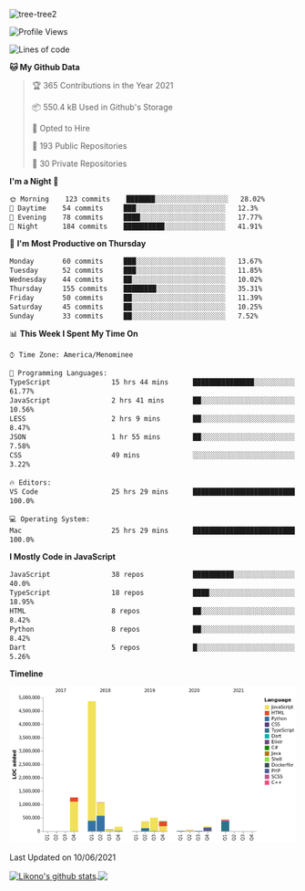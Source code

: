 ![tree-tree2](https://user-images.githubusercontent.com/15727947/99866266-688a6380-2b75-11eb-958b-273006b198d8.jpg)


<!--START_SECTION:waka-->
![Profile Views](http://img.shields.io/badge/Profile%20Views-0-blue)

![Lines of code](https://img.shields.io/badge/From%20Hello%20World%20I%27ve%20Written-9.4%20million%20lines%20of%20code-blue)

**🐱 My Github Data** 

> 🏆 365 Contributions in the Year 2021
 > 
> 📦 550.4 kB Used in Github's Storage 
 > 
> 💼 Opted to Hire
 > 
> 📜 193 Public Repositories 
 > 
> 🔑 30 Private Repositories  
 > 
**I'm a Night 🦉** 

```text
🌞 Morning    123 commits    ███████░░░░░░░░░░░░░░░░░░   28.02% 
🌆 Daytime    54 commits     ███░░░░░░░░░░░░░░░░░░░░░░   12.3% 
🌃 Evening    78 commits     ████░░░░░░░░░░░░░░░░░░░░░   17.77% 
🌙 Night      184 commits    ██████████░░░░░░░░░░░░░░░   41.91%

```
📅 **I'm Most Productive on Thursday** 

```text
Monday       60 commits     ███░░░░░░░░░░░░░░░░░░░░░░   13.67% 
Tuesday      52 commits     ███░░░░░░░░░░░░░░░░░░░░░░   11.85% 
Wednesday    44 commits     ██░░░░░░░░░░░░░░░░░░░░░░░   10.02% 
Thursday     155 commits    ████████░░░░░░░░░░░░░░░░░   35.31% 
Friday       50 commits     ██░░░░░░░░░░░░░░░░░░░░░░░   11.39% 
Saturday     45 commits     ██░░░░░░░░░░░░░░░░░░░░░░░   10.25% 
Sunday       33 commits     ██░░░░░░░░░░░░░░░░░░░░░░░   7.52%

```


📊 **This Week I Spent My Time On** 

```text
⌚︎ Time Zone: America/Menominee

💬 Programming Languages: 
TypeScript               15 hrs 44 mins      ███████████████░░░░░░░░░░   61.77% 
JavaScript               2 hrs 41 mins       ██░░░░░░░░░░░░░░░░░░░░░░░   10.56% 
LESS                     2 hrs 9 mins        ██░░░░░░░░░░░░░░░░░░░░░░░   8.47% 
JSON                     1 hr 55 mins        ██░░░░░░░░░░░░░░░░░░░░░░░   7.58% 
CSS                      49 mins             ░░░░░░░░░░░░░░░░░░░░░░░░░   3.22%

🔥 Editors: 
VS Code                  25 hrs 29 mins      █████████████████████████   100.0%

💻 Operating System: 
Mac                      25 hrs 29 mins      █████████████████████████   100.0%

```

**I Mostly Code in JavaScript** 

```text
JavaScript               38 repos            ██████████░░░░░░░░░░░░░░░   40.0% 
TypeScript               18 repos            ████░░░░░░░░░░░░░░░░░░░░░   18.95% 
HTML                     8 repos             ██░░░░░░░░░░░░░░░░░░░░░░░   8.42% 
Python                   8 repos             ██░░░░░░░░░░░░░░░░░░░░░░░   8.42% 
Dart                     5 repos             █░░░░░░░░░░░░░░░░░░░░░░░░   5.26%

```


**Timeline**

![Chart not found](https://raw.githubusercontent.com/ianlikono/ianlikono/main/charts/bar_graph.png) 


 Last Updated on 10/06/2021
<!--END_SECTION:waka-->


<a href="https://github.com/ianlikono">
  <img align="center" src="https://github-readme-stats.anuraghazra1.vercel.app/api?username=ianlikono&show_icons=true&include_all_commits=true&theme=material-palenight" alt="Likono's github stats" />
</a>
<a href="https://github.com/ianlikono">
  <img align="center" src="https://github-readme-stats.anuraghazra1.vercel.app/api/top-langs/?username=ianlikono&layout=compact&theme=material-palenight" />
</a>

